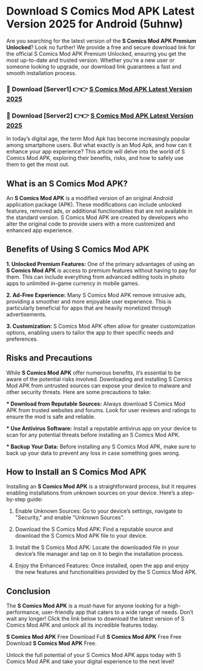 # Download S Comics Mod APK Latest Version 2025 for Android (5uhnw)

Are you searching for the latest version of the <strong>S Comics Mod APK Premium Unlocked</strong>? Look no further! We provide a free and secure download link for the official S Comics Mod APK Premium Unlocked, ensuring you get the most up-to-date and trusted version. Whether you're a new user or someone looking to upgrade, our download link guarantees a fast and smooth installation process.


<h3>🔴 Download [Server1] 👉👉 <a href="https://appsnew.pages.dev?q=S+Comics+Mod+APK&ref=2RT5">S Comics Mod APK Latest Version 2025</a></h3>

<h3>🔴 Download [Server2] 👉👉 <a href="https://appsnew.pages.dev?q=S+Comics+Mod+APK&ref=2RT5">S Comics Mod APK Latest Version 2025</a></h3>


In today’s digital age, the term Mod Apk has become increasingly popular among smartphone users. But what exactly is an Mod Apk, and how can it enhance your app experience? This article will delve into the world of S Comics Mod APK, exploring their benefits, risks, and how to safely use them to get the most out.


<h2>What is an S Comics Mod APK?</h2>

An <strong>S Comics Mod APK</strong> is a modified version of an original Android application package (APK). These modifications can include unlocked features, removed ads, or additional functionalities that are not available in the standard version. S Comics Mod APK are created by developers who alter the original code to provide users with a more customized and enhanced app experience.


<h2>Benefits of Using S Comics Mod APK</h2>

<strong> 1. Unlocked Premium Features:</strong> One of the primary advantages of using an <strong>S Comics Mod APK</strong> is access to premium features without having to pay for them. This can include everything from advanced editing tools in photo apps to unlimited in-game currency in mobile games.

<strong> 2. Ad-Free Experience:</strong> Many S Comics Mod APK remove intrusive ads, providing a smoother and more enjoyable user experience. This is particularly beneficial for apps that are heavily monetized through advertisements.

<strong> 3. Customization:</strong> S Comics Mod APK often allow for greater customization options, enabling users to tailor the app to their specific needs and preferences.


<h2>Risks and Precautions</h2>

While <strong>S Comics Mod APK</strong> offer numerous benefits, it’s essential to be aware of the potential risks involved. Downloading and installing S Comics Mod APK from untrusted sources can expose your device to malware and other security threats. Here are some precautions to take:

<strong> * Download from Reputable Sources:</strong> Always download S Comics Mod APK from trusted websites and forums. Look for user reviews and ratings to ensure the mod is safe and reliable.

<strong> * Use Antivirus Software:</strong> Install a reputable antivirus app on your device to scan for any potential threats before installing an S Comics Mod APK.

<strong> * Backup Your Data:</strong> Before installing any S Comics Mod APK, make sure to back up your data to prevent any loss in case something goes wrong.


<h2>How to Install an S Comics Mod APK</h2>

Installing an <strong>S Comics Mod APK</strong> is a straightforward process, but it requires enabling installations from unknown sources on your device. Here’s a step-by-step guide:

 1. Enable Unknown Sources: Go to your device’s settings, navigate to "Security," and enable "Unknown Sources".

 2. Download the S Comics Mod APK: Find a reputable source and download the S Comics Mod APK file to your device.

 3. Install the S Comics Mod APK: Locate the downloaded file in your device’s file manager and tap on it to begin the installation process.

 4. Enjoy the Enhanced Features: Once installed, open the app and enjoy the new features and functionalities provided by the S Comics Mod APK.


<h2><strong>Conclusion</strong></h2>

The <strong>S Comics Mod APK</strong> is a must-have for anyone looking for a high-performance, user-friendly app that caters to a wide range of needs. Don’t wait any longer! Click the link below to download the latest version of S Comics Mod APK and unlock all its incredible features today.

<strong>S Comics Mod APK</strong> Free Download Full <strong>S Comics Mod APK</strong> Free Free Download <strong>S Comics Mod APK</strong> Free.

Unlock the full potential of your S Comics Mod APK apps today with S Comics Mod APK and take your digital experience to the next level!
